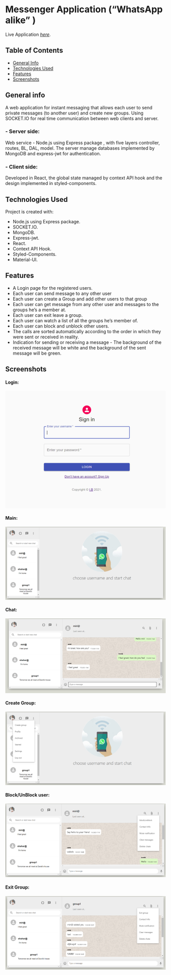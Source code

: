 # Messenger Application (“WhatsApp alike” )
Live Application [_here_](https://messenger-app-realtime.netlify.app/).

## Table of Contents
* [General Info](#general-information)
* [Technologies Used](#technologies-used)
* [Features](#features)
* [Screenshots](#screenshots)




## General info
A web application for instant messaging that allows each user to send private messages (to another user) and create new groups. Using SOCKET.IO for real
time communication between web clients and server.
### - Server side: 
Web service - Node.js using Express package , with five layers controller, routes, BL, DAL, model.
The server manage databases implemented by MongoDB and express-jwt for authentication.
### - Client side: 
Developed in React, the global state managed by context API hook and the design
implemented in styled-components.

## Technologies Used
Project is created with:
* Node.js using Express package.
* SOCKET.IO.
* MongoDB.
* Express-jwt.
* React.
* Context API Hook.
* Styled-Components.
* Material-UI.



## Features
* A Login page for the registered users.
* Each user can send message to any other user
* Each user can create a Group and add other users to that group
* Each user can get message from any other user and messages to the groups he’s a
member at.
* Each user can exit leave a group.
* Each user can watch a list of all the groups he’s member of.
* Each user can block and unblock other users.
* The calls are sorted automatically according to the order in which they were sent or received in reality.
* Indication for sending or receiving a message - The background of the received message will be white and the background of the sent message will be green.

## Screenshots
#### Login: 
![Example screenshot](./img/login.PNG)
#### Main: 
![Example screenshot](./img/main.PNG)
#### Chat: 
![Example screenshot](./img/chat.PNG)
#### Create Group: 
![Example screenshot](./img/create_group.PNG)
#### Block/UnBlock user: 
![Example screenshot](./img/block_or_unblock_user.PNG)
#### Exit Group: 
![Example screenshot](./img/exit_group.PNG)
